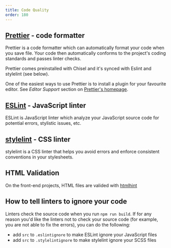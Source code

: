 ```yaml
---
title: Code Quality
order: 180
---
```


## [Prettier](https://prettier.io/) - code formatter
Prettier is a code formatter which can automatically format your code when you save file. Your code then automatically conforms to the project's coding standards and passes linter checks.

Prettier comes preinstalled with Chisel and it's synced with Eslint and stylelint (see below). 

One of the easiest ways to use Prettier is to install a plugin for your favourite editor. See *Editor Support* section on [Prettier's homepage](https://prettier.io/).

## [ESLint](https://eslint.org/) - JavaScript linter
ESLint is JavaScript linter which analyze your JavaScript source code for potential errors, stylistic issues, etc. 

## [stylelint](https://stylelint.io/) - CSS linter
stylelint is a CSS linter that helps you avoid errors and enforce consistent conventions in your stylesheets.

## HTML Validation
On the front-end projects, HTML files are valided with [htmlhint](https://github.com/bezoerb/gulp-htmlhint)

## How to tell linters to ignore your code
Linters check the source code when you run `npm run build`. If for any reason you'd like the linters not to check your source code (for example, you are not able to fix the errors), you can do the following:

- add `src` to `.eslintignore` to make ESLint ignore your JavaScript files
- add `src` to `.stylelintignore` to make stylelint ignore your SCSS files  
